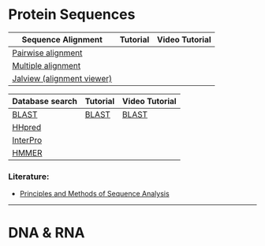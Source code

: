 # Protein Sequences

|Sequence Alignment                                          | Tutorial | Video Tutorial |
|------------------------------------------------------------|----------|----------------|
|[Pairwise alignment](https://www.ebi.ac.uk/Tools/psa/)      |          ||
|[Multiple alignment](https://www.ebi.ac.uk/Tools/msa/)      |||
|[Jalview (alignment viewer)](https://www.jalview.org/)       |||



|Database search                                            | Tutorial | Video Tutorial |
|-----------------------------------------------------------|-----------|---------------|
|[BLAST](https://blast.ncbi.nlm.nih.gov/Blast.cgi)          | [BLAST](https://ftp.ncbi.nlm.nih.gov/pub/factsheets/HowTo_BLASTGuide.pdf) | [BLAST](https://www.youtube.com/playlist?list=PL7dF9e2qSW0azL2xOKAtxDW7QI8UU4XZ6)|
|[HHpred](https://toolkit.tuebingen.mpg.de/tools/hhpred)    | 
|[InterPro](http://www.ebi.ac.uk/interpro/search/sequence/) ||                                                            
|  [HMMER](https://www.ebi.ac.uk/Tools/hmmer/)             |

### Literature:
- [Principles and Methods of Sequence Analysis](https://www.ncbi.nlm.nih.gov/books/NBK20261/)

---

# DNA & RNA

